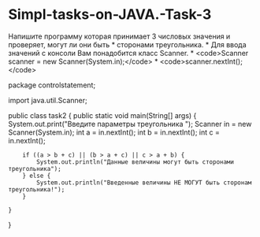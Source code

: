 # Simpl-tasks-on-JAVA.-Task-3
 Напишите программу которая принимает 3 числовых значения и проверяет, могут ли они быть  *  сторонами треугольника.  *  Для ввода значений с консоли Вам понадобится класс Scanner.  *  &lt;code>Scanner scanner = new Scanner(System.in);&lt;/code>  *  &lt;code>scanner.nextInt();&lt;/code>


package controlstatement;

import java.util.Scanner;

public class task2 {
    public static void main(String[] args) {
        System.out.print("Введите параметры треугольника ");
        Scanner in = new Scanner(System.in);
        int a = in.nextInt();
        int b = in.nextInt();
        int c = in.nextInt();

        if ((a > b + c) || (b > a + c) || c > a + b) {
            System.out.println("Данные величины могут быть сторонами треугольника");
        } else {
            System.out.println("Введенные величины НЕ МОГУТ быть сторонам треугольника!");
        }

    }
}
